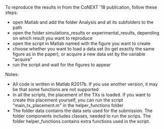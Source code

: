 To reproduce the results in from the CoNEXT '18 publication, follow these steps:
- open Matlab and add the folder Analysis and all its subfolders to the path
- open the folder simulations_results or experimental_results, depending on which result you want to reproduce
- open the script in Matlab named with the figure you want to create
- choose whether you want to load a data set (to get exactly the same figure as in the paper), or acquire a new data set by the variable "acquire"
- run the script and wait for the figures to appear

Notes: 
- All code is written in Matlab R2017b. If you use another version, it may be that some functions are not supported
- In all the scripts, the placement of the TXs is loaded. If you want to create this placement yourself, you can run the script "main_tx_placement.m" in the helper_functions folder
- The folder data contains the data sets used for the submission. The folder components includes classes, needed to run the scrips. The folder helper_functions contains extra functions used in the script.

